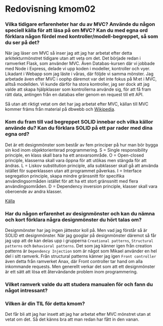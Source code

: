 ---
---

# Redovisning kmom02

### Vilka tidigare erfarenheter har du av MVC? Använde du någon speciell källa för att läsa på om MVC? Kan du med egna ord förklara någon fördel med kontroller/modell-begreppet, så som du ser på det?

När jag läser om MVC så inser jag att jag har arbetat efter detta arkitekturmönstret tidigare utan att veta om det. Det började redan i ramverket Flask, som använder MVC. Även Databas-kursen där vi jobbade med Node i Express, delade vi upp koden i modeller, kontroller och vyer. Likadant i Webapp som jag läste i våras, där följde vi samma mönster. Jag arbetade även efter MVC i oophp däremot var det inte fokus på M:et i MVC, alltså modellden. Vi kunde därför ha stora kontroller, jag ser dock att jag valde att skapa hjälpklasser som kontrollerna använde sig, för att få fram rätt data, antingen från en databas eller genom en request till ett API.

Så utan att riktigt vetat om det har jag arbetat efter MVC, källan till MVC kommer främs från material på dbwebb och [Wikipedia](https://sv.wikipedia.org/wiki/Model-View-Controller).

### Kom du fram till vad begreppet SOLID innebar och vilka källor använde du? Kan du förklara SOLID på ett par rader med dina egna ord?

Det är ett designmönster som består av fem principer på hur man bör bygga sin kod inom objektorienterad programmering. S = Single responsibility principle, en klass skall bara ha ett ansvarsområde. O = Open-closed principle, klasserna skall vara öppna för att utökas men stängda för att ändras. L = Liskov substitution principle, alla subklasser skall gå att använda istället för superklassen utan att programmet påverkas. I = Interface segregation principle, skapa mindre gränssnitt för specifika användingsormåden istället för att ha ett stort gränssnitt med flera användingsområden. D = Dependency inversion principle, klasser skall vara oberoende av andra klasser.

[Källa](https://en.wikipedia.org/wiki/SOLID)

### Har du någon erfarenhet av designmönster och kan du nämna och kort förklara några designmönster du hört talas om?

Designmönster har jag ingen jättestor koll på. Men vad jag förstår så är SOLID ett designmönster. När jag googlar på designmönster däremot så får jag upp att de kan delas upp i grupperna `Creational patterns`, `Structural patterns` och `Behavioral patterns`. Det som jag känner igen från creation patterns är `Dependency Injection` som är något som Mikael använder en hel del i sitt ramverk. Från structural patterns känner jag igen `Front controller` även detta från ramverket Anax, där Front controller tar hand om alla inkommande requests. Men generellt verkar det som att ett designmönster är ett sätt att lösa ett återvändande problem inom programmering.

### Vilket ramverk valde du att studera manualen för och fann du något intressant?

### Vilken är din TIL för detta kmom?

Det får bli att jag har insett att jag har arbetat efter MVC mönstret utan at vetat om det. Så det känns bra att man redan har fått in den vanan.
